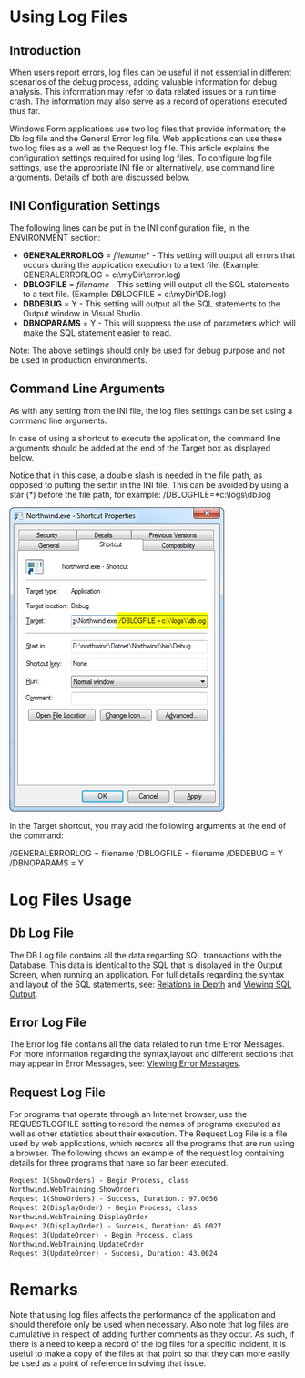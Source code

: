 ﻿# Using Log Files

## Introduction

When users report errors, log files can be useful if not essential in different scenarios of the debug process, adding valuable information for debug analysis. This information may refer to data related issues or a run time crash. The information may also serve as a record of operations executed thus far.

Windows Form applications use two log files that provide information; the Db log file and the General Error log file. Web applications can use these two log files as a well as the Request log file. This article explains the configuration settings required for using log files. To configure log file settings, use the appropriate INI file or alternatively, use command line arguments. Details of both are discussed below.

## INI Configuration Settings

The following lines can be put in the INI configuration file, in the ENVIRONMENT section:

- **GENERALERRORLOG** = *filename** - This setting will output all errors that occurs during the application execution to a text file. (Example: GENERALERRORLOG = c:\myDir\error.log)
- **DBLOGFILE** = *filename* - This setting will output all the SQL statements to a text file. (Example: DBLOGFILE = c:\myDir\DB.log)
- **DBDEBUG** = Y - This setting will output all the SQL statements to the Output window in Visual Studio.
- **DBNOPARAMS** = Y - This will suppress the use of parameters which will make the SQL statement easier to read.

Note: The above settings should only be used for debug purpose and not be used in production environments.

## Command Line Arguments

As with any setting from the INI file, the log files settings can be set using a command line arguments.

In case of using a shortcut to execute the application, the command line arguments should be added at the end of the Target box as displayed below.

Notice that in this case, a double slash is needed in the file path, as opposed to putting the settin in the INI file. This can be avoided by using a star (*) before the file path, for example: /DBLOGFILE=*c:\logs\db.log

![](shortcut-properties.png)

In the Target shortcut, you may add the following arguments at the end of the command:

/GENERALERRORLOG = filename /DBLOGFILE = filename /DBDEBUG = Y /DBNOPARAMS = Y

# Log Files Usage

## Db Log File

The DB Log file contains all the data regarding SQL transactions with the Database. This data is identical to the SQL that is displayed in the Output Screen, when running an application. For full details regarding the syntax and layout of the SQL statements, see: [Relations in Depth](Relations-in-depth) and [Viewing SQL Output](view_sql_output.html).

## Error Log File

The Error log file contains all the data related to run time Error Messages. For more information regarding the syntax,layout and different sections that may appear in Error Messages, see: [Viewing Error Messages](Understanding-Error-Message-Details.html).

## Request Log File

For programs that operate through an Internet browser, use the REQUESTLOGFILE setting to record the names of programs executed as well as other statistics about their execution. The Request Log File is a file used by web applications, which records all the programs that are run using a browser. The following shows an example of the request.log containing details for three programs that have so far been executed.
```
Request 1(ShowOrders) - Begin Process, class Northwind.WebTraining.ShowOrders
Request 1(ShowOrders) - Success, Duration.: 97.0056
Request 2(DisplayOrder) - Begin Process, class Northwind.WebTraining.DisplayOrder
Request 2(DisplayOrder) - Success, Duration: 46.0027
Request 3(UpdateOrder) - Begin Process, class Northwind.WebTraining.UpdateOrder
Request 3(UpdateOrder) - Success, Duration: 43.0024
```
# Remarks

Note that using log files affects the performance of the application and should therefore only be used when necessary. Also note that log files are cumulative in respect of adding further comments as they occur. As such, if there is a need to keep a record of the log files for a specific incident, it is useful to make a copy of the files at that point so that they can more easily be used as a point of reference in solving that issue.